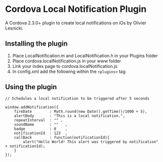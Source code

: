 Cordova Local Notification Plugin
=================================

A Cordova 2.3.0+ plugin to create local notifications on iOs by Olivier Lesnicki.

Installing the plugin
---------------------

1. Place LocalNotification.m and LocalNotification.h in your Plugins folder
2. Place cordova.localNotification.js in your www folder
3. Link your index page to cordova.localNotification.js
4. In config.xml add the following within the `<plugins>` tag
	<plugin name="LocalNotification" value="LocalNotification" />


Using the plugin
----------------

	// Schedules a local notification to be triggered after 5 seconds

    window.addNotification({
		fireDate        : Math.round(new Date().getTime()/1000 + 5),
		alertBody       : "This is a local notification.",
		repeatInterval  : "" ,
		soundName       : ""   ,
		badge           : 0    ,
		notificationId  : 123  ,
		callBack        : function(notificationId){ 
			alert("Hello World! This alert was triggered by notification" + notificationId); 
		}    		
	});